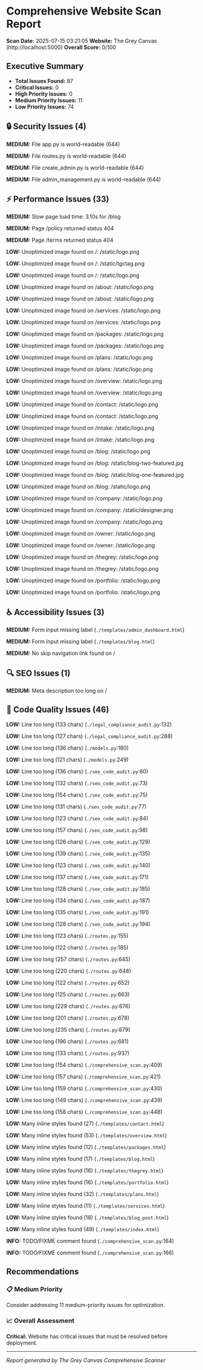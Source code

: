 # Comprehensive Website Scan Report

**Scan Date:** 2025-07-15 03:21:05
**Website:** The Grey Canvas (http://localhost:5000)
**Overall Score:** 0/100

## Executive Summary

- **Total Issues Found:** 87
- **Critical Issues:** 0
- **High Priority Issues:** 0
- **Medium Priority Issues:** 11
- **Low Priority Issues:** 74

## 🔒 Security Issues (4)

**MEDIUM:** File app.py is world-readable (644)

**MEDIUM:** File routes.py is world-readable (644)

**MEDIUM:** File create_admin.py is world-readable (644)

**MEDIUM:** File admin_management.py is world-readable (644)

## ⚡ Performance Issues (33)

**MEDIUM:** Slow page load time: 3.10s for /blog

**MEDIUM:** Page /policy returned status 404

**MEDIUM:** Page /terms returned status 404

**LOW:** Unoptimized image found on /: /static/logo.png

**LOW:** Unoptimized image found on /: /static/tgctag.png

**LOW:** Unoptimized image found on /: /static/logo.png

**LOW:** Unoptimized image found on /about: /static/logo.png

**LOW:** Unoptimized image found on /about: /static/logo.png

**LOW:** Unoptimized image found on /services: /static/logo.png

**LOW:** Unoptimized image found on /services: /static/logo.png

**LOW:** Unoptimized image found on /packages: /static/logo.png

**LOW:** Unoptimized image found on /packages: /static/logo.png

**LOW:** Unoptimized image found on /plans: /static/logo.png

**LOW:** Unoptimized image found on /plans: /static/logo.png

**LOW:** Unoptimized image found on /overview: /static/logo.png

**LOW:** Unoptimized image found on /overview: /static/logo.png

**LOW:** Unoptimized image found on /contact: /static/logo.png

**LOW:** Unoptimized image found on /contact: /static/logo.png

**LOW:** Unoptimized image found on /intake: /static/logo.png

**LOW:** Unoptimized image found on /intake: /static/logo.png

**LOW:** Unoptimized image found on /blog: /static/logo.png

**LOW:** Unoptimized image found on /blog: /static/blog-two-featured.jpg

**LOW:** Unoptimized image found on /blog: /static/blog-one-featured.jpg

**LOW:** Unoptimized image found on /blog: /static/logo.png

**LOW:** Unoptimized image found on /company: /static/logo.png

**LOW:** Unoptimized image found on /company: /static/designer.png

**LOW:** Unoptimized image found on /company: /static/logo.png

**LOW:** Unoptimized image found on /owner: /static/logo.png

**LOW:** Unoptimized image found on /owner: /static/logo.png

**LOW:** Unoptimized image found on /thegrey: /static/logo.png

**LOW:** Unoptimized image found on /thegrey: /static/logo.png

**LOW:** Unoptimized image found on /portfolio: /static/logo.png

**LOW:** Unoptimized image found on /portfolio: /static/logo.png

## ♿ Accessibility Issues (3)

**MEDIUM:** Form input missing label (`./templates/admin_dashboard.html`)

**MEDIUM:** Form input missing label (`./templates/blog.html`)

**MEDIUM:** No skip navigation link found on /

## 🔍 SEO Issues (1)

**MEDIUM:** Meta description too long on /

## 🔧 Code Quality Issues (46)

**LOW:** Line too long (133 chars) (`./legal_compliance_audit.py`:132)

**LOW:** Line too long (127 chars) (`./legal_compliance_audit.py`:288)

**LOW:** Line too long (136 chars) (`./models.py`:180)

**LOW:** Line too long (121 chars) (`./models.py`:249)

**LOW:** Line too long (136 chars) (`./seo_code_audit.py`:60)

**LOW:** Line too long (132 chars) (`./seo_code_audit.py`:73)

**LOW:** Line too long (154 chars) (`./seo_code_audit.py`:75)

**LOW:** Line too long (131 chars) (`./seo_code_audit.py`:77)

**LOW:** Line too long (123 chars) (`./seo_code_audit.py`:84)

**LOW:** Line too long (157 chars) (`./seo_code_audit.py`:98)

**LOW:** Line too long (126 chars) (`./seo_code_audit.py`:129)

**LOW:** Line too long (139 chars) (`./seo_code_audit.py`:135)

**LOW:** Line too long (123 chars) (`./seo_code_audit.py`:140)

**LOW:** Line too long (137 chars) (`./seo_code_audit.py`:171)

**LOW:** Line too long (128 chars) (`./seo_code_audit.py`:185)

**LOW:** Line too long (134 chars) (`./seo_code_audit.py`:187)

**LOW:** Line too long (135 chars) (`./seo_code_audit.py`:191)

**LOW:** Line too long (128 chars) (`./seo_code_audit.py`:194)

**LOW:** Line too long (123 chars) (`./routes.py`:155)

**LOW:** Line too long (122 chars) (`./routes.py`:185)

**LOW:** Line too long (257 chars) (`./routes.py`:645)

**LOW:** Line too long (220 chars) (`./routes.py`:648)

**LOW:** Line too long (122 chars) (`./routes.py`:652)

**LOW:** Line too long (125 chars) (`./routes.py`:663)

**LOW:** Line too long (229 chars) (`./routes.py`:676)

**LOW:** Line too long (201 chars) (`./routes.py`:678)

**LOW:** Line too long (235 chars) (`./routes.py`:679)

**LOW:** Line too long (196 chars) (`./routes.py`:681)

**LOW:** Line too long (133 chars) (`./routes.py`:937)

**LOW:** Line too long (154 chars) (`./comprehensive_scan.py`:409)

**LOW:** Line too long (157 chars) (`./comprehensive_scan.py`:421)

**LOW:** Line too long (159 chars) (`./comprehensive_scan.py`:430)

**LOW:** Line too long (149 chars) (`./comprehensive_scan.py`:439)

**LOW:** Line too long (158 chars) (`./comprehensive_scan.py`:448)

**LOW:** Many inline styles found (27) (`./templates/contact.html`)

**LOW:** Many inline styles found (53) (`./templates/overview.html`)

**LOW:** Many inline styles found (12) (`./templates/packages.html`)

**LOW:** Many inline styles found (17) (`./templates/blog.html`)

**LOW:** Many inline styles found (16) (`./templates/thegrey.html`)

**LOW:** Many inline styles found (16) (`./templates/portfolio.html`)

**LOW:** Many inline styles found (32) (`./templates/plans.html`)

**LOW:** Many inline styles found (11) (`./templates/services.html`)

**LOW:** Many inline styles found (18) (`./templates/blog_post.html`)

**LOW:** Many inline styles found (49) (`./templates/index.html`)

**INFO:** TODO/FIXME comment found (`./comprehensive_scan.py`:164)

**INFO:** TODO/FIXME comment found (`./comprehensive_scan.py`:166)

## Recommendations

### 📋 Medium Priority
Consider addressing 11 medium-priority issues for optimization.

### 📈 Overall Assessment
**Critical:** Website has critical issues that must be resolved before deployment.

---
*Report generated by The Grey Canvas Comprehensive Scanner*
